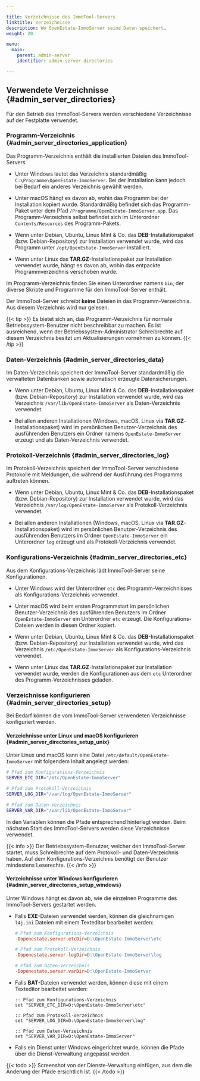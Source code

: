 ```yaml
---

title: Verzeichnisse des ImmoTool-Servers
linktitle: Verzeichnisse
description: Wo OpenEstate-ImmoServer seine Daten speichert…
weight: 20

menu:
  main:
    parent: admin-server
    identifier: admin-server-directories

---
```


## Verwendete Verzeichnisse {#admin_server_directories}

Für den Betrieb des ImmoTool-Servers werden verschiedene Verzeichnisse auf der Festplatte verwendet.


### Programm-Verzeichnis {#admin_server_directories_application}

Das Programm-Verzeichnis enthält die installierten Dateien des ImmoTool-Servers.

-   Unter Windows lautet das Verzeichnis standardmäßig `C:\Programme\OpenEstate-ImmoServer`. Bei der Installation kann jedoch bei Bedarf ein anderes Verzeichnis gewählt werden.

-   Unter macOS hängt es davon ab, wohin das Programm bei der Installation kopiert wurde. Standardmäßig befindet sich das Programm-Paket unter dem Pfad `/Programme/OpenEstate-ImmoServer.app`. Das Programm-Verzeichnis selbst befindet sich im Unterordner `Contents/Resources` des Programm-Pakets.

-   Wenn unter Debian, Ubuntu, Linux Mint & Co. das **DEB**-Installationspaket (bzw. Debian-Repository) zur Installation verwendet wurde, wird das Programm unter `/opt/OpenEstate-ImmoServer` installiert.

-   Wenn unter Linux das **TAR.GZ**-Installationspaket zur Installation verwendet wurde, hängt es davon ab, wohin das entpackte Programmverzeichnis verschoben wurde.

Im Programm-Verzeichnis finden Sie einen Unterordner namens `bin`, der diverse Skripte und Programme für den ImmoTool-Server enthält.

Der ImmoTool-Server schreibt **keine** Dateien in das Programm-Verzeichnis. Aus diesem Verzeichnis wird nur gelesen.

{{< tip >}}
Es bietet sich an, das Programm-Verzeichnis für normale Betriebssystem-Benutzer nicht beschreibbar zu machen. Es ist ausreichend, wenn der Betriebssystem-Administrator Schreibrechte auf diesem Verzeichnis besitzt um Aktualisierungen vornehmen zu können. 
{{< /tip >}}


### Daten-Verzeichnis {#admin_server_directories_data}

Im Daten-Verzeichnis speichert der ImmoTool-Server standardmäßig die verwalteten Datenbanken sowie automatisch erzeugte Datensicherungen.

-   Wenn unter Debian, Ubuntu, Linux Mint & Co. das **DEB**-Installationspaket (bzw. Debian-Repository) zur Installation verwendet wurde, wird das Verzeichnis `/var/lib/OpenEstate-ImmoServer` als Daten-Verzeichnis verwendet.

-   Bei allen anderen Installationen (Windows, macOS, Linux via **TAR.GZ**-Installationspaket) wird im persönlichen Benutzer-Verzeichnis des ausführenden Benutzers ein Ordner namens `OpenEstate-ImmoServer` erzeugt und als Daten-Verzeichnis verwendet.


### Protokoll-Verzeichnis {#admin_server_directories_log}

Im Protokoll-Verzeichnis speichert der ImmoTool-Server verschiedene Protokolle mit Meldungen, die während der Ausführung des Programms auftreten können.

-   Wenn unter Debian, Ubuntu, Linux Mint & Co. das **DEB**-Installationspaket (bzw. Debian-Repository) zur Installation verwendet wurde, wird das Verzeichnis `/var/log/OpenEstate-ImmoServer` als Protokoll-Verzeichnis verwendet.

-   Bei allen anderen Installationen (Windows, macOS, Linux via **TAR.GZ**-Installationspaket) wird im persönlichen Benutzer-Verzeichnis des ausführenden Benutzers im Ordner `OpenEstate-ImmoServer` ein Unterordner `log` erzeugt und als Protokoll-Verzeichnis verwendet.


### Konfigurations-Verzeichnis {#admin_server_directories_etc}

Aus dem Konfigurations-Verzeichnis lädt ImmoTool-Server seine Konfigurationen.

-   Unter Windows wird der Unterordner `etc` des Programm-Verzeichnisses als Konfigurations-Verzeichnis verwendet.

-   Unter macOS wird beim ersten Programmstart im persönlichen Benutzer-Verzeichnis des ausführenden Benutzers im Ordner `OpenEstate-ImmoServer` ein Unterordner `etc` erzeugt. Die Konfigurations-Dateien werden in diesen Ordner kopiert. 

-   Wenn unter Debian, Ubuntu, Linux Mint & Co. das **DEB**-Installationspaket (bzw. Debian-Repository) zur Installation verwendet wurde, wird das Verzeichnis `/etc/OpenEstate-ImmoServer` als Konfigurations-Verzeichnis verwendet.

-   Wenn unter Linux das **TAR.GZ**-Installationspaket zur Installation verwendet wurde, werden die Konfigurationen aus dem `etc` Unterordner des Programm-Verzeichnisses geladen.


### Verzeichnisse konfigurieren {#admin_server_directories_setup}

Bei Bedarf können die vom ImmoTool-Server verwendeten Verzeichnisse konfiguriert werden.


#### Verzeichnisse unter Linux und macOS konfigurieren {#admin_server_directories_setup_unix}

Unter Linux und macOS kann eine Datei `/etc/default/OpenEstate-ImmoServer` mit folgendem Inhalt angelegt werden:

```bash
# Pfad zum Konfigurations-Verzeichnis
SERVER_ETC_DIR="/etc/OpenEstate-ImmoServer"

# Pfad zum Protokoll-Verzeichnis
SERVER_LOG_DIR="/var/log/OpenEstate-ImmoServer"

# Pfad zum Daten-Verzeichnis
SERVER_VAR_DIR="/var/lib/OpenEstate-ImmoServer"
```

In den Variablen können die Pfade entsprechend hinterlegt werden. Beim nächsten Start des ImmoTool-Servers werden diese Verzeichnisse verwendet.

{{< info >}}
Der Betriebssystem-Benutzer, welcher den ImmoTool-Server startet, muss Schreibrechte auf dem Protokoll- und Daten-Verzeichnis haben. Auf dem Konfigurations-Verzeichnis benötigt der Benutzer mindestens Leserechte.
{{< /info >}}


#### Verzeichnisse unter Windows konfigurieren {#admin_server_directories_setup_windows}

Unter Windows hängt es davon ab, wie die einzelnen Programme des ImmoTool-Servers gestartet werden.

-   Falls **EXE**-Dateien verwendet werden, können die gleichnamigen `l4j.ini` Dateien mit einem Texteditor bearbeitet werden:

    ```ini
    # Pfad zum Konfigurations-Verzeichnis
    -Dopenestate.server.etcDir=D:\OpenEstate-ImmoServer\etc
    
    # Pfad zum Protokoll-Verzeichnis
    -Dopenestate.server.logDir=D:\OpenEstate-ImmoServer\log
    
    # Pfad zum Daten-Verzeichnis
    -Dopenestate.server.varDir=D:\OpenEstate-ImmoServer
    ```

-   Falls **BAT**-Dateien verwendet werden, können diese mit einem Texteditor bearbeitet werden:

    ```batch
    :: Pfad zum Konfigurations-Verzeichnis
    set "SERVER_ETC_DIR=D:\OpenEstate-ImmoServer\etc"
    
    :: Pfad zum Protokoll-Verzeichnis
    set "SERVER_LOG_DIR=D:\OpenEstate-ImmoServer\log"
    
    :: Pfad zum Daten-Verzeichnis
    set "SERVER_VAR_DIR=D:\OpenEstate-ImmoServer"
    ```
    
-   Falls ein Dienst unter Windows eingerichtet wurde, können die Pfade über die Dienst-Verwaltung angepasst werden.

{{< todo >}}
Screenshot von der Dienste-Verwaltung einfügen, aus dem die Änderung der Pfade ersichtlich ist.
{{< /todo >}}
